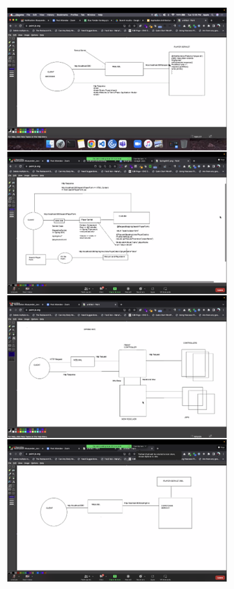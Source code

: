 ![alt text](/assets/MicrosoftTeams-image.png)
![alt text](/assets/MicrosoftTeams-image%20(1).png)
![alt text](/assets/MicrosoftTeams-image%20(2).png)
![alt text](/assets/MicrosoftTeams-image%20(3).png)

